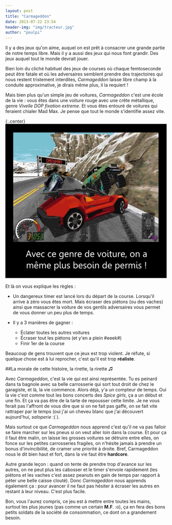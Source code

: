 ```yaml
---
layout: post
title: "Carmageddon"
date: 2013-07-22 23:54
header-img: "img/tracteur.jpg"
author: "poulpi"
---
```


Il y a des jeux qu'on aime, auquel on est prêt à consacrer une grande partie de notre temps libre. Mais il y a aussi des 
jeux qui nous font grandir. Des jeux auquel tout le monde devrait jouer. 

Bien loin du cliché habituel des jeux de courses où chaque femtoseconde peut être fatale et où les adversaires semblent 
prendre des trajectoires qui nous restent tristement interdites, *Carmageddon* laisse libre champ à la conduite approximative, je dirais même plus, il la requiert !

Mais bien plus qu'un simple jeu de voitures, *Carmageddon* c'est une école de la vie : vous êtes dans une voiture rouge avec 
une crête métallique, genre *Vivelle DOP fixation extreme*. Et vous êtes entouré de voitures qui feraient chialer Mad Max. 
Je pense que tout le monde s'identifie assez vite.

{:.center}
![Image tirée de la prochaine campagne de la prévention routière en matière d'alcool...](/img/carma_car.jpg)

Et là on vous explique les règles :

- Un dangereux timer est lancé lors du départ de la course. Lorsqu'il arrive à zéro vous êtes mort. Mais écraser des piétons 
(ou des vaches) ainsi que massacrer la voiture de vos gentils adversaires vous permet de vous donner un peu plus de temps.

- Il y a 3 manières de gagner :
	- Éclater toutes les autres voitures
	- Écraser tout les piétons (et y'en a plein #eeek#)
	- Finir 1er de la course

Beaucoup de gens trouvent que ce jeux est trop violent. Je réfute, si quelque chose est à lui reprocher, c'est qu'il est trop **réaliste**.

##La morale de cette histoire, la rirette, la rirette&nbsp;♫

Avec *Carmageddon*, c'est la vie qui est ainsi représentée. Tu es peinard dans ta bagnole avec sa belle carrosserie qui sort tout 
droit de chez le garagiste, et là, la vie commence. Alors déjà, y'a un compteur de temps. Oui la vie c'est comme tout les bons concerts 
des *Spice girls*, ça a un début et une fin. Et ça va pas être de la tarte de repousser cette limite. Je ne vous ferait pas l'affront de vous dire 
que si on ne fait pas gaffe, on se fait vite rattraper par le temps (oui j'ai un cheveu blanc que j'ai découvert aujourd'hui, *saloperie* :( ).

Mais surtout ce que *Carmageddon* nous apprend c'est qu'il ne va pas falloir se faire marcher sur les pneus si on veut aller loin dans la
 course. Et pour ça il faut être malin, on laisse les grosses voitures se détruire entre elles, on fonce sur les petites carrosseries 
 fragiles, on n'hésite jamais à prendre un bonus d'invincibilité, de cramer une priorité à droite. Bref, Carmageddon nous le dit bien haut et fort,
 dans la vie faut être **hardcore**.

Autre grande leçon : quand on tente de prendre trop d'avance sur les autres, on ne peut plus les cabosser et le timer s'envole rapidement (les 
piétons et les vaches c'est assez peanuts en gain de temps par rapport à péter une belle caisse clouté). Donc *Carmageddon*
 nous apprends également ça : pour avancer il ne faut pas hésiter à écraser les autres en restant à leur niveau. C'est plus facile.

Bon, vous l'aurez compris, ce jeu est à mettre entre toutes les mains, surtout les plus jeunes (pas comme un certain **M.F**. :o), ça en fera des bons petits soldats de la 
société de consommation, ce dont on a grandement besoin.